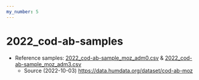 ```yaml
---
my_number: 5
---
```


# 2022_cod-ab-samples


- Reference samples: [2022_cod-ab-sample_moz_adm0.csv](2022_cod-ab-sample_moz_adm0.csv) & [2022_cod-ab-sample_moz_adm3.csv](2022_cod-ab-sample_moz_adm3.csv)
  - Source (2022-10-03) https://data.humdata.org/dataset/cod-ab-moz